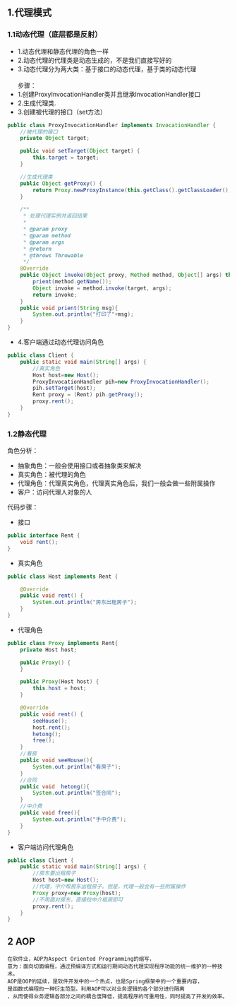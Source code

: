 ## 1.代理模式
### 1.1动态代理（底层都是反射）
- 1.动态代理和静态代理的角色一样
- 2.动态代理的代理类是动态生成的，不是我们直接写好的
- 3.动态代理分为两大类：基于接口的动态代理，基于类的动态代理<br><br>
步骤：
- 1.创建ProxyInvocationHandler类并且继承InvocationHandler接口
- 2.生成代理类.
- 3.创建被代理的接口（set方法）
```java
public class ProxyInvocationHandler implements InvocationHandler {
    //被代理的接口
    private Object target;

    public void setTarget(Object target) {
        this.target = target;
    }

    //生成代理类
    public Object getProxy() {
        return Proxy.newProxyInstance(this.getClass().getClassLoader(), target.getClass().getInterfaces(), this);
    }

    /**
     * 处理代理实例并返回结果
     *
     * @param proxy
     * @param method
     * @param args
     * @return
     * @throws Throwable
     */
    @Override
    public Object invoke(Object proxy, Method method, Object[] args) throws Throwable {
        prient(method.getName());
        Object invoke = method.invoke(target, args);
        return invoke;
    }
    public void prient(String msg){
        System.out.println("打印了"+msg);
    }
}
```
- 4.客户端通过动态代理访问角色
```java
public class Client {
    public static void main(String[] args) {
        //真实角色
        Host host=new Host();
        ProxyInvocationHandler pih=new ProxyInvocationHandler();
        pih.setTarget(host);
        Rent proxy = (Rent) pih.getProxy();
        proxy.rent();
    }
}
```

### 1.2静态代理
角色分析：
- 抽象角色：一般会使用接口或者抽象类来解决
- 真实角色：被代理的角色
- 代理角色：代理真实角色，代理真实角色后，我们一般会做一些附属操作
- 客户：访问代理人对象的人

代码步骤：
- 接口
```java
public interface Rent {
    void rent();
}
```
- 真实角色
```java
public class Host implements Rent {

    @Override
    public void rent() {
        System.out.println("房东出租房子");
    }
}
```
- 代理角色
```java
public class Proxy implements Rent{
    private Host host;

    public Proxy() {
    }

    public Proxy(Host host) {
        this.host = host;
    }

    @Override
    public void rent() {
        seeHouse();
        host.rent();
        hetong();
        free();
    }
    //看房
    public void seeHouse(){
        System.out.println("看房子");
    }
    //合同
    public void  hetong(){
        System.out.println("签合同");
    }
    //中介费
    public void free(){
        System.out.println("手中介费");
    }
}
```
- 客户端访问代理角色
```java
public class Client {
    public static void main(String[] args) {
        //房东要出租房子
        Host host=new Host();
        //代理，中介帮房东出租房子。但是，代理一般会有一些附属操作
        Proxy proxy=new Proxy(host);
        //不用面对房东，直接找中介租房即可
        proxy.rent();
    }
}
```

## 2 AOP
```text
在软件业，AOP为Aspect Oriented Programming的缩写，
意为：面向切面编程，通过预编译方式和运行期间动态代理实现程序功能的统一维护的一种技术。
AOP是OOP的延续，是软件开发中的一个热点，也是Spring框架中的一个重要内容，
是函数式编程的一种衍生范型。利用AOP可以对业务逻辑的各个部分进行隔离
，从而使得业务逻辑各部分之间的耦合度降低，提高程序的可重用性，同时提高了开发的效率。

```
